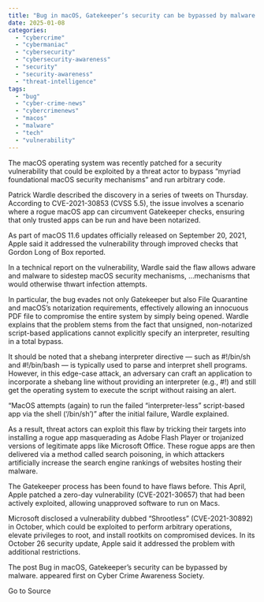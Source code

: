 ```yaml
---
title: "Bug in macOS, Gatekeeper’s security can be bypassed by malware."
date: 2025-01-08
categories: 
  - "cybercrime"
  - "cybermaniac"
  - "cybersecurity"
  - "cybersecurity-awareness"
  - "security"
  - "security-awareness"
  - "threat-intelligence"
tags: 
  - "bug"
  - "cyber-crime-news"
  - "cybercrimenews"
  - "macos"
  - "malware"
  - "tech"
  - "vulnerability"
---
```


The macOS operating system was recently patched for a security vulnerability that could be exploited by a threat actor to bypass “myriad foundational macOS security mechanisms” and run arbitrary code.

Patrick Wardle described the discovery in a series of tweets on Thursday. According to CVE-2021-30853 (CVSS 5.5), the issue involves a scenario where a rogue macOS app can circumvent Gatekeeper checks, ensuring that only trusted apps can be run and have been notarized.

As part of macOS 11.6 updates officially released on September 20, 2021, Apple said it addressed the vulnerability through improved checks that Gordon Long of Box reported.

In a technical report on the vulnerability, Wardle said the flaw allows adware and malware to sidestep macOS security mechanisms, …mechanisms that would otherwise thwart infection attempts.

In particular, the bug evades not only Gatekeeper but also File Quarantine and macOS’s notarization requirements, effectively allowing an innocuous PDF file to compromise the entire system by simply being opened. Wardle explains that the problem stems from the fact that unsigned, non-notarized script-based applications cannot explicitly specify an interpreter, resulting in a total bypass.

It should be noted that a shebang interpreter directive — such as #!/bin/sh and #!/bin/bash — is typically used to parse and interpret shell programs. However, in this edge-case attack, an adversary can craft an application to incorporate a shebang line without providing an interpreter (e.g., #!) and still get the operating system to execute the script without raising an alert.

“MacOS attempts (again) to run the failed “interpreter-less” script-based app via the shell (‘/bin/sh’)” after the initial failure, Wardle explained.

As a result, threat actors can exploit this flaw by tricking their targets into installing a rogue app masquerading as Adobe Flash Player or trojanized versions of legitimate apps like Microsoft Office. These rogue apps are then delivered via a method called search poisoning, in which attackers artificially increase the search engine rankings of websites hosting their malware.

The Gatekeeper process has been found to have flaws before. This April, Apple patched a zero-day vulnerability (CVE-2021-30657) that had been actively exploited, allowing unapproved software to run on Macs.

Microsoft disclosed a vulnerability dubbed “Shrootless” (CVE-2021-30892) in October, which could be exploited to perform arbitrary operations, elevate privileges to root, and install rootkits on compromised devices. In its October 26 security update, Apple said it addressed the problem with additional restrictions.

The post Bug in macOS, Gatekeeper’s security can be bypassed by malware. appeared first on Cyber Crime Awareness Society.

Go to Source
